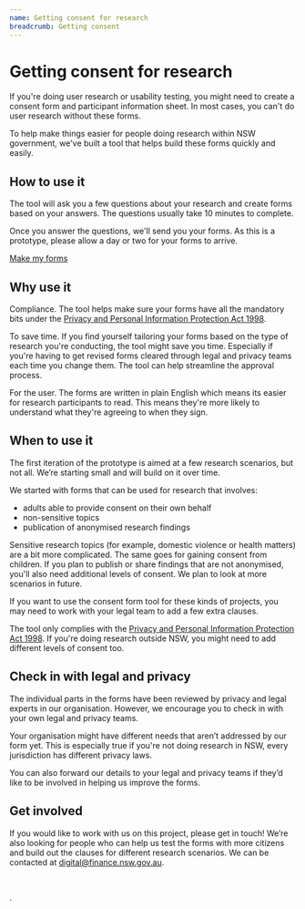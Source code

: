 ```yaml
---
name: Getting consent for research
breadcrumb: Getting consent
---
```


# Getting consent for research

If you're doing user research or usability testing, you might need to create a consent form and participant information sheet. In most cases, you can't do user research without these forms.

To help make things easier for people doing research within NSW government, we've built a tool that helps build these forms quickly and easily.


## How to use it

The tool will ask you a few questions about your research and create forms based on your answers. The questions usually take 10 minutes to complete.

Once you answer the questions, we'll send you your forms. As this is a prototype, please allow a day or two for your forms to arrive.

<a type="button" class="nsw-button nsw-button--primary" href="https://docs.google.com/forms/d/e/1FAIpQLSdPAvNyaF5DZrNJOBTN43CAgSkKqB2cyodeTt8YV6fVyqu61A/viewform?usp=sf_link">Make my forms</a>	    


## Why use it

Compliance. The tool helps make sure your forms have all the mandatory bits under the <a href="https://www.legislation.nsw.gov.au/#/view/act/1998/133">Privacy and Personal Information Protection Act 1998</a>.

To save time. If you find yourself tailoring your forms based on the type of research you're conducting, the tool might save you time. Especially if you're having to get revised forms cleared through legal and privacy teams each time you change them. The tool can help streamline the approval process.

For the user. The forms are written in plain English which means its easier for research participants to read. This means they're more likely to understand what they're agreeing to when they sign.

## When to use it

The first iteration of the prototype is aimed at a few research scenarios, but not all. We’re starting small and will build on it over time.

We started with forms that can be used for research that involves:

-	adults able to provide consent on their own behalf
-	non-sensitive topics
-	publication of anonymised research findings

Sensitive research topics (for example, domestic violence or health matters) are a bit more complicated. The same goes for gaining consent from children. If you plan to publish or share findings that are not anonymised, you'll also need additional levels of consent. We plan to look at more scenarios in future.

If you want to use the consent form tool for these kinds of projects, you may need to work with your legal team to add a few extra clauses.

The tool only complies with the [Privacy and Personal Information Protection Act 1998](https://www.legislation.nsw.gov.au/#/view/act/1998/133). If you're doing research outside NSW, you might need to add different levels of consent too.

## Check in with legal and privacy

The individual parts in the forms have been reviewed by privacy and legal experts in our organisation. However, we encourage you to check in with your own legal and privacy teams.

Your organisation might have different needs that aren’t addressed by our form yet. This is especially true if you're not doing research in NSW, every jurisdiction has different privacy laws.

You can also forward our details to your legal and privacy teams if they’d like to be involved in helping us improve the forms.

## Get involved

If you would like to work with us on this project, please get in touch! We’re also looking for people who can help us test the forms with more citizens and build out the clauses for different research scenarios. We can be contacted at <a href="mailto:digital@finance.nsw.gov.au?subject=Consent in research">digital@finance.nsw.gov.au</a>.
<p>&nbsp;</p>.
